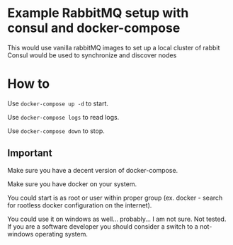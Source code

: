 # Example RabbitMQ setup with consul and docker-compose

This would use vanilla rabbitMQ images to set up a local cluster of rabbit
Consul would be used to synchronize and discover nodes

# How to

Use `docker-compose up -d` to start.

Use `docker-compose logs` to read logs.

Use `docker-compose down` to stop.

## Important

Make sure you have a decent version of docker-compose.

Make sure you have docker on your system.

You could start is as root or user within proper group
(ex. docker - search for rootless docker configuration on the internet).

You could use it on windows as well... probably... I am not sure. Not tested.
If you are a software developer you should consider a switch to a not-windows operating system.
